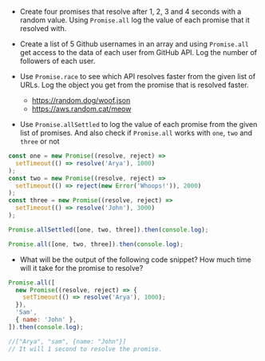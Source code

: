 - Create four promises that resolve after 1, 2, 3 and 4 seconds with a random value. Using `Promise.all` log the value of each promise that it resolved with.

- Create a list of 5 Github usernames in an array and using `Promise.all` get access to the data of each user from GitHub API. Log the number of followers of each user.

- Use `Promise.race` to see which API resolves faster from the given list of URLs. Log the object you get from the promise that is resolved faster.

  - https://random.dog/woof.json
  - https://aws.random.cat/meow

- Use `Promise.allSettled` to log the value of each promise from the given list of promises. And also check if `Promise.all` works with `one`, `two` and `three` or not

```js
const one = new Promise((resolve, reject) =>
  setTimeout(() => resolve('Arya'), 1000)
);
const two = new Promise((resolve, reject) =>
  setTimeout(() => reject(new Error('Whoops!')), 2000)
);
const three = new Promise((resolve, reject) =>
  setTimeout(() => resolve('John'), 3000)
);

Promise.allSettled([one, two, three]).then(console.log);

Promise.all([one, two, three]).then(console.log);

```

- What will be the output of the following code snippet? How much time will it take for the promise to resolve?

```js
Promise.all([
  new Promise((resolve, reject) => {
    setTimeout(() => resolve('Arya'), 1000);
  }),
  'Sam',
  { name: 'John' },
]).then(console.log);

//["Arya", "sam", {name: "John"}]
// It will 1 second to resolve the promise.  
```
